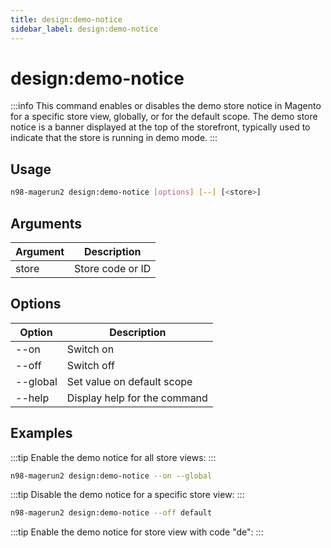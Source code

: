 ```yaml
---
title: design:demo-notice
sidebar_label: design:demo-notice
---
```


# design:demo-notice

:::info
This command enables or disables the demo store notice in Magento for a specific store view, globally, or for the default scope. The demo store notice is a banner displayed at the top of the storefront, typically used to indicate that the store is running in demo mode.
:::

## Usage

```bash
n98-magerun2 design:demo-notice [options] [--] [<store>]
```

## Arguments

| Argument | Description         |
|----------|---------------------|
| store    | Store code or ID    |

## Options

| Option    | Description                  |
|-----------|------------------------------|
| --on      | Switch on                    |
| --off     | Switch off                   |
| --global  | Set value on default scope   |
| --help    | Display help for the command |

## Examples

:::tip
Enable the demo notice for all store views:
:::

```bash
n98-magerun2 design:demo-notice --on --global
```

:::tip
Disable the demo notice for a specific store view:
:::

```bash
n98-magerun2 design:demo-notice --off default
```

:::tip
Enable the demo notice for store view with code "de":
:::

